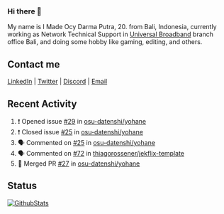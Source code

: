 ### Hi there 👋

My name is I Made Ocy Darma Putra, 20. from Bali, Indonesia, currently working as Network Technical Support in [Universal Broadband](https://universal.net.id) branch office Bali, and doing some hobby like gaming, editing, and others.

## Contact me

[LinkedIn](https://linkedin.com/in/troke) | [Twitter](https://twitter.com/darma_ochi) | [Discord](https://link.troke.id/discord) | <a href="mailto:ochi@troke.id">Email</a> 

## Recent Activity

<!--START_SECTION:activity-->
1. ❗️ Opened issue [#29](https://github.com/osu-datenshi/yohane/issues/29) in [osu-datenshi/yohane](https://github.com/osu-datenshi/yohane)
2. ❗️ Closed issue [#25](https://github.com/osu-datenshi/yohane/issues/25) in [osu-datenshi/yohane](https://github.com/osu-datenshi/yohane)
3. 🗣 Commented on [#25](https://github.com/osu-datenshi/yohane/issues/25) in [osu-datenshi/yohane](https://github.com/osu-datenshi/yohane)
4. 🗣 Commented on [#72](https://github.com/thiagorossener/jekflix-template/issues/72) in [thiagorossener/jekflix-template](https://github.com/thiagorossener/jekflix-template)
5. 🎉 Merged PR [#27](https://github.com/osu-datenshi/yohane/pull/27) in [osu-datenshi/yohane](https://github.com/osu-datenshi/yohane)
<!--END_SECTION:activity-->

## Status

[![GithubStats](https://github-readme-stats.vercel.app/api?username=troke12&show_icons=true)](https://github.com/troke12)
